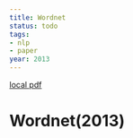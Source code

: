 ```yaml
---
title: Wordnet
status: todo
tags:
- nlp
- paper
year: 2013
---
```


[local pdf](../../../pdfs/2013-wordnet.pdf)

# Wordnet(2013)
